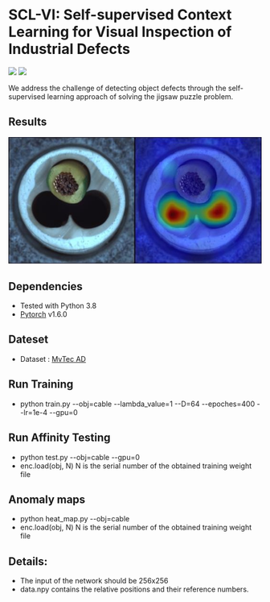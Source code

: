 # SCL-VI: Self-supervised Context Learning for Visual Inspection of Industrial Defects
<a href="https://arxiv.org/abs/2311.06504"><img src="https://img.shields.io/badge/arXiv-2311.06504-b31b1b.svg" height=22.5></a>
<a href="https://opensource.org/licenses/MIT"><img src="https://img.shields.io/github/license/WU-CVGL/BAD-NeRF" height=22.5></a>

We address the challenge of detecting object defects through the self-supervised learning approach of solving the jigsaw puzzle problem.

## Results
![segmentation](./doc/svdd_result.jpeg)

## Dependencies
- Tested with Python 3.8
- [Pytorch](http://pytorch.org/) v1.6.0

## Dateset
- Dataset : [MvTec AD](https://www.mvtec.com/company/research/datasets/mvtec-ad/)

## Run Training
- python train.py --obj=cable --lambda_value=1 --D=64 --epoches=400 --lr=1e-4 --gpu=0

## Run Affinity Testing
- python test.py --obj=cable --gpu=0
- enc.load(obj, N) N is the serial number of the obtained training weight file

## Anomaly maps
- python heat_map.py --obj=cable
- enc.load(obj, N) N is the serial number of the obtained training weight file

## Details:
- The input of the network should be 256x256
- data.npy contains the relative positions and their reference numbers.